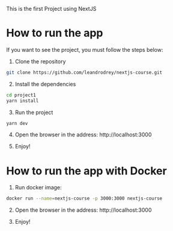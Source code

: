 
This is the first Project using NextJS

# How to run the app

If you want to see the project, you must follow the steps below:

1. Clone the repository

```bash
git clone https://github.com/leandrodrey/nextjs-course.git

```
2. Install the dependencies

```bash
cd project1
yarn install
```

3. Run the project
```bash
yarn dev
```
4. Open the browser in the address: http://localhost:3000

5. Enjoy!

# How to run the app with Docker

1. Run docker image:
```bash
docker run --name=nextjs-course -p 3000:3000 nextjs-course
```

2. Open the browser in the address: http://localhost:3000

3. Enjoy!